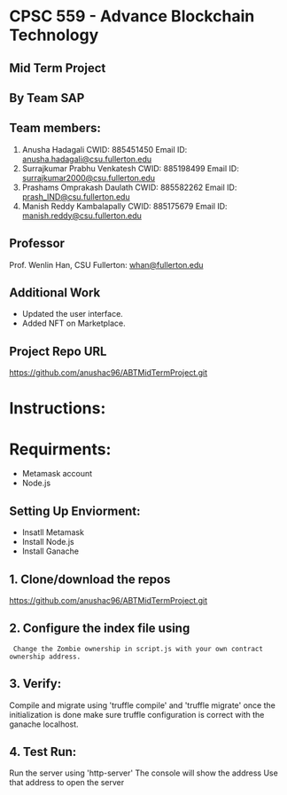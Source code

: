 # CPSC 559 - Advance Blockchain Technology

## Mid Term Project

## By Team SAP

## Team members:
1. Anusha Hadagali      CWID: 885451450   Email ID: anusha.hadagali@csu.fullerton.edu
2. Surrajkumar Prabhu Venkatesh     CWID: 885198499   Email ID: surrajkumar2000@csu.fullerton.edu
3. Prashams Omprakash Daulath       CWID: 885582262   Email ID: prash_IND@csu.fullerton.edu
4. Manish Reddy Kambalapally        CWID: 885175679   Email ID: manish.reddy@csu.fullerton.edu  


## Professor

Prof. Wenlin Han, CSU Fullerton: whan@fullerton.edu

## Additional Work

- Updated the user interface.
- Added NFT on Marketplace.

## Project Repo URL
https://github.com/anushac96/ABTMidTermProject.git

# Instructions:

# Requirments:
- Metamask account 
- Node.js 

## Setting Up Enviorment:
- Insatll Metamask
- Install Node.js 
- Install Ganache

## 1. Clone/download the repos 
https://github.com/anushac96/ABTMidTermProject.git

## 2. Configure the index file using
     Change the Zombie ownership in script.js with your own contract ownership address. 

## 3. Verify:
Compile and migrate using 'truffle compile' and 'truffle migrate'
once the initialization is done make sure truffle configuration is correct with the ganache localhost.
   
## 4. Test Run:
Run the server using 'http-server'
The console will show the address
Use that address to open the server
